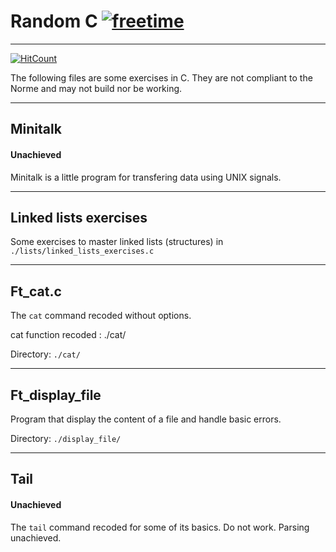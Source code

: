 # Random C [![freetime](https://i.imgur.com/8IcDLkc.png)](i.imgur.com/8IcDLkc.png)

---

[![HitCount](http://hits.dwyl.io/Ant0wan/Random-C.svg)](http://hits.dwyl.io/Ant0wan/Random-C)

The following files are some exercises in C. They are not compliant to the Norme and may not build nor be working.

---

## Minitalk

#### Unachieved

Minitalk is a little program for transfering data using UNIX signals.

---

## Linked lists exercises

Some exercises to master linked lists (structures) in `./lists/linked_lists_exercises.c`

---

## Ft_cat.c

The `cat` command recoded without options.

cat function recoded : ./cat/

Directory: `./cat/`

---

## Ft_display_file

Program that display the content of a file and handle basic errors.

Directory: `./display_file/`

---

## Tail

#### Unachieved

The `tail` command recoded for some of its basics. Do not work. Parsing unachieved.
